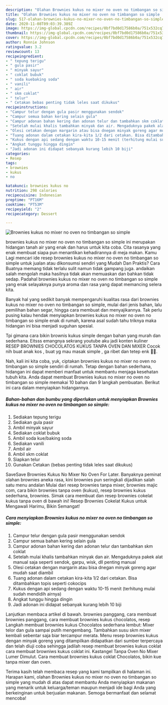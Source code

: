 ```yaml
---
description: "Olahan Brownies kukus no mixer no oven no timbangan so simple | Cara Mengolah Brownies kukus no mixer no oven no timbangan so simple Yang Bisa Manjain Lidah"
title: "Olahan Brownies kukus no mixer no oven no timbangan so simple | Cara Mengolah Brownies kukus no mixer no oven no timbangan so simple Yang Bisa Manjain Lidah"
slug: 517-olahan-brownies-kukus-no-mixer-no-oven-no-timbangan-so-simple-cara-mengolah-brownies-kukus-no-mixer-no-oven-no-timbangan-so-simple-yang-bisa-manjain-lidah
date: 2020-11-08T09:03:39.389Z
image: https://img-global.cpcdn.com/recipes/0bf7bd0d17586b0a/751x532cq70/brownies-kukus-no-mixer-no-oven-no-timbangan-so-simple-foto-resep-utama.jpg
thumbnail: https://img-global.cpcdn.com/recipes/0bf7bd0d17586b0a/751x532cq70/brownies-kukus-no-mixer-no-oven-no-timbangan-so-simple-foto-resep-utama.jpg
cover: https://img-global.cpcdn.com/recipes/0bf7bd0d17586b0a/751x532cq70/brownies-kukus-no-mixer-no-oven-no-timbangan-so-simple-foto-resep-utama.jpg
author: Ronnie Johnson
ratingvalue: 3.2
reviewcount: 13
recipeingredient:
- " tepung terigu"
- " gula pasir"
- " minyak sayur"
- " coklat bubuk"
- " soda kuebaking soda"
- " vanili"
- " air"
- " skm coklat"
- " telur"
- " Cetakan bebas penting tidak leles saat dikukus"
recipeinstructions:
- "Campur telur dengan gula pasir menggunakan sendok"
- "Campur semua bahan kering selain gula"
- "Campur adonan bahan kering dan adonan telur dan tambahkan skm coklat"
- "Setelah mulai khalis tambahkan minyak dan air. Mengaduknya pakek alat manual saja seperti sendok, garpu, wisk, dll penting manual"
- "Olesi cetakan dengan margarin atau bisa dnegan minyak goreng agar mudah saat diambil"
- "Tuang adonan dalam cetakan kira-kita 1/2 dari cetakan. Bisa ditambahkan topis seperti cokocips"
- "Kukus dengan api sedang dengan waktu 10-15 menit (terhitung mulai sudah mendidih airnya)"
- "Angkat tunggu hingga dingin"
- "Jadi adonan ini didapat sebanyak kurang lebih 10 biji"
categories:
- Resep
tags:
- brownies
- kukus
- no

katakunci: brownies kukus no 
nutrition: 298 calories
recipecuisine: Indonesian
preptime: "PT16M"
cooktime: "PT53M"
recipeyield: "2"
recipecategory: Dessert

---
```



![Brownies kukus no mixer no oven no timbangan so simple](https://img-global.cpcdn.com/recipes/0bf7bd0d17586b0a/751x532cq70/brownies-kukus-no-mixer-no-oven-no-timbangan-so-simple-foto-resep-utama.jpg)


brownies kukus no mixer no oven no timbangan so simple ini merupakan hidangan tanah air yang enak dan harus untuk kita coba. Cita rasanya yang enak membuat siapa pun menantikan kehadirannya di meja makan.
Kamu Lagi mencari ide resep brownies kukus no mixer no oven no timbangan so simple untuk jualan atau dikonsumsi sendiri yang Mudah Dan Praktis? Cara Buatnya memang tidak terlalu sulit namun tidak gampang juga. andaikan salah mengolah maka hasilnya tidak akan memuaskan dan bahkan tidak sedap. Padahal brownies kukus no mixer no oven no timbangan so simple yang enak selayaknya punya aroma dan rasa yang dapat memancing selera kita.

Banyak hal yang sedikit banyak mempengaruhi kualitas rasa dari brownies kukus no mixer no oven no timbangan so simple, mulai dari jenis bahan, lalu pemilihan bahan segar, hingga cara membuat dan menyajikannya. Tak perlu pusing kalau hendak menyiapkan brownies kukus no mixer no oven no timbangan so simple enak di rumah, karena asal sudah tahu triknya maka hidangan ini bisa menjadi suguhan spesial.

Tpi gimana cara bikin brownis kukus simple dengan bahan yang murah dan sederhana. Eitsss emangnya sekrang youtube aku jadi konten kuliner RESEP BROWNIES CHOCOLATOS KUKUS TANPA OVEN DAN MIXER Cocok nih buat anak kos , buat yg mau masak simple , ga ribet dan tetep enk 👍🏻.


Nah, kali ini kita coba, yuk, ciptakan brownies kukus no mixer no oven no timbangan so simple sendiri di rumah. Tetap dengan bahan sederhana, hidangan ini dapat memberi manfaat untuk membantu menjaga kesehatan tubuh kita. Anda dapat membuat Brownies kukus no mixer no oven no timbangan so simple memakai 10 bahan dan 9 langkah pembuatan. Berikut ini cara dalam menyiapkan hidangannya.

<!--inarticleads1-->

##### Bahan-bahan dan bumbu yang diperlukan untuk menyiapkan Brownies kukus no mixer no oven no timbangan so simple:

1. Sediakan  tepung terigu
1. Sediakan  gula pasir
1. Ambil  minyak sayur
1. Sediakan  coklat bubuk
1. Ambil  soda kue/baking soda
1. Sediakan  vanili
1. Ambil  air
1. Ambil  skm coklat
1. Siapkan  telur
1. Gunakan  Cetakan (bebas penting tidak leles saat dikukus)


SaveSave Brownies Kukus No Mixer No Oven For Later. Banyaknya peminat olahan brownies aneka rasa, kini brownies pun seringkali dijadikan salah satu menu andalan Mulai dari resep brownies tanpa mixer, brownies majic com, cara bikin brownies tanpa oven (kukus), resep brownies kukus sederhana, brownies. Simak cara membuat dan resep brownies cokelat kukus tanpa oven di bawah ini! Resep Brownies Cokelat Kukus untuk Mengawali Harimu, Bikin Semangat! 

<!--inarticleads2-->

##### Cara menyiapkan Brownies kukus no mixer no oven no timbangan so simple:

1. Campur telur dengan gula pasir menggunakan sendok
1. Campur semua bahan kering selain gula
1. Campur adonan bahan kering dan adonan telur dan tambahkan skm coklat
1. Setelah mulai khalis tambahkan minyak dan air. Mengaduknya pakek alat manual saja seperti sendok, garpu, wisk, dll penting manual
1. Olesi cetakan dengan margarin atau bisa dnegan minyak goreng agar mudah saat diambil
1. Tuang adonan dalam cetakan kira-kita 1/2 dari cetakan. Bisa ditambahkan topis seperti cokocips
1. Kukus dengan api sedang dengan waktu 10-15 menit (terhitung mulai sudah mendidih airnya)
1. Angkat tunggu hingga dingin
1. Jadi adonan ini didapat sebanyak kurang lebih 10 biji


Lanjutkan membaca artikel di bawah. brownies panggang, cara membuat brownies panggang, cara membuat brownies kukus chocolatos, resep Langkah membuat brownies kukus Chocolatos sederhana lembut: Mixer telor dan gula sampai putih mengembang. Tambahkan susu skm mixer kembali sebentar saja biar tercampur merata. Menu resep brownies kukus dengan minyak goreng yang ditampilkan didapatkan dari sumber terpercaya dan telah diuji coba sehingga jadilah resep membuat brownies kukus coklat cara membuat browniws kukus coklat ini. Kastangel Tanpa Oven No Mixer Lumer Dimulut. Cara membuat brownies kukus coklat Chocolatos, bikin kue tanpa mixer dan oven. 

Terima kasih telah membaca resep yang kami tampilkan di halaman ini. Harapan kami, olahan Brownies kukus no mixer no oven no timbangan so simple yang mudah di atas dapat membantu Anda menyiapkan makanan yang menarik untuk keluarga/teman maupun menjadi ide bagi Anda yang berkeinginan untuk berjualan makanan. Semoga bermanfaat dan selamat mencoba!
